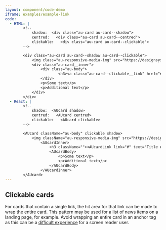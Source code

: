 ```yaml
---
layout: component/code-demo
iframe: examples/example-link
code:
  - HTML: |
        <!--
            shadow:  <div class="au-card au-card--shadow">
            centred:   <div class="au-card au-card--centred">
            clickable:   <div class="au-card au-card--clickable">
        -->

        <div class="au-card au-card--shadow au-card--clickable">
            <img class="au-responsive-media-img" src="https://designsystem.gov.au/assets/img/placeholder/600X260.png" alt />
            <div class="au-card__inner">
                <div class="au-body">
                        <h3><a class="au-card--clickable__link" href="#">Title of article</a></h3>
                </div>
                <p>Some text</p>
                <p>Additional text</p>
            </div>
        </div>
  - React: |
        <!--
            shadow:  <AUcard shadow>
            centred:   <AUcard centred>
            clickable:   <AUcard clickable>
        -->

        <AUcard className="au-body" clickable shadow>
            <img className="au-responsive-media-img" src="https://designsystem.gov.au/assets/img/placeholder/600X260.png" alt="" />
                <AUcardInner>
                    <h3 className=""><AUcardLink link="#" text="Title of article" /></h3>
                    <AUcardBody>
                        <p>Some text</p>
                        <p>Additional text</p>
                    </AUcardBody>
                </AUcardInner>
        </AUcard>
---
```

## Clickable cards

For cards that contain a single link, the hit area for that link can be made to wrap the entire card. This pattern may be used for a list of news items on a landing page, for example. Avoid wrapping an entire card in an anchor tag as this can be a [difficult experience](/components/card/rationale/#cards-as-links) for a screen reader user.

